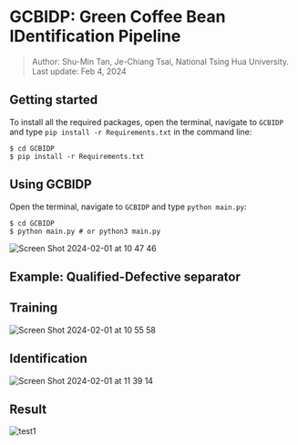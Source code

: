 # GCBIDP: Green Coffee Bean IDentification Pipeline
> Author: Shu-Min Tan, Je-Chiang Tsai, National Tsing Hua University.  
> Last update: Feb 4, 2024

## Getting started
To install all the required packages, open the terminal, navigate to ```GCBIDP``` and type ```pip install -r Requirements.txt``` in the command line:
```console
$ cd GCBIDP
$ pip install -r Requirements.txt
```

## Using GCBIDP
Open the terminal, navigate to ```GCBIDP``` and type ```python main.py```:
```console
$ cd GCBIDP
$ python main.py # or python3 main.py
```
![Screen Shot 2024-02-01 at 10 47 46](https://github.com/Arc13Tangent/GCBIDP/assets/117557116/82453088-dcec-449d-9194-8d5b5842f687)


## Example: Qualified-Defective separator
## Training
![Screen Shot 2024-02-01 at 10 55 58](https://github.com/Arc13Tangent/GCBIDP/assets/117557116/e567f3db-29ab-4028-84c4-5e2c0cb8e575)

## Identification
![Screen Shot 2024-02-01 at 11 39 14](https://github.com/Arc13Tangent/GCBIDP/assets/117557116/60b320ce-f37e-4f35-ae0f-315f7d0d004e)

## Result
![test1](https://github.com/Arc13Tangent/GCBIDP/assets/117557116/dee0e17e-b6ab-4453-bc66-3a544aa58b73)




